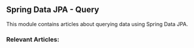 ## Spring Data JPA - Query

This module contains articles about querying data using Spring Data JPA.

### Relevant Articles: